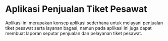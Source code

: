 # Aplikasi Penjualan Tiket Pesawat
Aplikasi ini merupakan konsep aplikasi sederhana untuk melayani penjualan tiket pesawat serta layanan bagasi, namun pada aplikasi ini juga dapat membuat laporan seputar penjualan dan pelayanan tiket pesawat.
